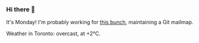 ### Hi there :wave:

It's Monday! I'm probably working for [this bunch](https://github.com/kohofinancial), maintaining a Git mailmap.

Weather in Toronto: overcast, at +2°C.
